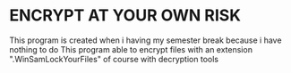 # ENCRYPT AT YOUR OWN RISK #

This program is created when i having my semester break because i have nothing to do
This program able to encrypt files with an extension ".WinSamLockYourFiles" of course with decryption tools 
